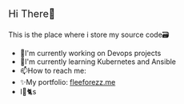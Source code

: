 <p style="font-size:20px; font-weight: 100px;">Hi There👋</>

<p>This is the place where i store my source code🗃️</p>
<ul>
    <li>🔭I'm currently working on Devops projects</li>
    <li>🌿I'm currently learning Kubernetes and Ansible</li>
    <li>📫How to reach me: </li>
    <li>✨My portfolio: <a href="https://fleeforezz.me" target="_blank">fleeforezz.me</a> </li>
    <li>I💖🐈s</li>
</ul>

<!--START_SECTION:waka-->

<!--END_SECTION:waka-->